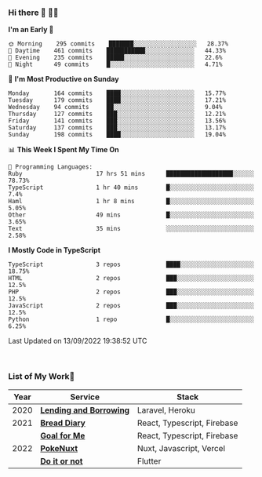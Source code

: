 ### Hi there 👋 🧑‍💻



<!--START_SECTION:waka-->
**I'm an Early 🐤** 

```text
🌞 Morning    295 commits    ███████░░░░░░░░░░░░░░░░░░   28.37% 
🌆 Daytime    461 commits    ███████████░░░░░░░░░░░░░░   44.33% 
🌃 Evening    235 commits    █████░░░░░░░░░░░░░░░░░░░░   22.6% 
🌙 Night      49 commits     █░░░░░░░░░░░░░░░░░░░░░░░░   4.71%

```
📅 **I'm Most Productive on Sunday** 

```text
Monday       164 commits    ████░░░░░░░░░░░░░░░░░░░░░   15.77% 
Tuesday      179 commits    ████░░░░░░░░░░░░░░░░░░░░░   17.21% 
Wednesday    94 commits     ██░░░░░░░░░░░░░░░░░░░░░░░   9.04% 
Thursday     127 commits    ███░░░░░░░░░░░░░░░░░░░░░░   12.21% 
Friday       141 commits    ███░░░░░░░░░░░░░░░░░░░░░░   13.56% 
Saturday     137 commits    ███░░░░░░░░░░░░░░░░░░░░░░   13.17% 
Sunday       198 commits    ████░░░░░░░░░░░░░░░░░░░░░   19.04%

```


📊 **This Week I Spent My Time On** 

```text
💬 Programming Languages: 
Ruby                     17 hrs 51 mins      ███████████████████░░░░░░   78.73% 
TypeScript               1 hr 40 mins        █░░░░░░░░░░░░░░░░░░░░░░░░   7.4% 
Haml                     1 hr 8 mins         █░░░░░░░░░░░░░░░░░░░░░░░░   5.05% 
Other                    49 mins             █░░░░░░░░░░░░░░░░░░░░░░░░   3.65% 
Text                     35 mins             ░░░░░░░░░░░░░░░░░░░░░░░░░   2.58%

```

**I Mostly Code in TypeScript** 

```text
TypeScript               3 repos             ████░░░░░░░░░░░░░░░░░░░░░   18.75% 
HTML                     2 repos             ███░░░░░░░░░░░░░░░░░░░░░░   12.5% 
PHP                      2 repos             ███░░░░░░░░░░░░░░░░░░░░░░   12.5% 
JavaScript               2 repos             ███░░░░░░░░░░░░░░░░░░░░░░   12.5% 
Python                   1 repo              █░░░░░░░░░░░░░░░░░░░░░░░░   6.25%

```



 Last Updated on 13/09/2022 19:38:52 UTC
<!--END_SECTION:waka-->


<br />

### List of My Work🚀

| Year | Service | Stack |
|--|--|--|
| 2020 | [**Lending and Borrowing**](https://lending-and-borrowing.herokuapp.com/) | Laravel, Heroku |
| 2021 | [**Bread Diary**](https://bread-diary-web.web.app/) | React, Typescript, Firebase |
|  | [**Goal for Me**](https://goal-for-me.web.app/) | React, Typescript, Firebase |
| 2022 | [**PokeNuxt**](https://pokenuxt.vercel.app/) | Nuxt, Javascript, Vercel |
|  | [**Do it or not**](https://apps.apple.com/jp/app/do-it-or-not/id1613818865) | Flutter |